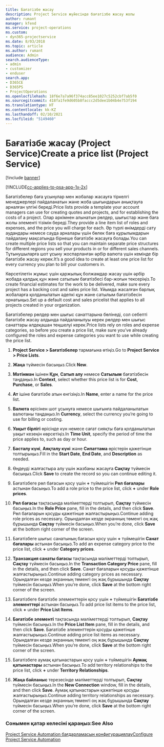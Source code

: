 ```yaml
---
title: Бағатізбе жасау
description: Project Service жүйесінде бағатізбе жасау жолы
author: rumant
manager: kfend
ms.service: project-operations
ms.custom:
- dyn365-projectservice
ms.date: 8/03/2018
ms.topic: article
ms.author: rumant
audience: Admin
search.audienceType:
- admin
- customizer
- enduser
search.app:
- D365CE
- D365PS
- ProjectOperations
ms.openlocfilehash: 18f6e7a7a96f374acc85ee1027c5252cbf7ab5f0
ms.sourcegitcommit: 418fa1fe9d605b8faccc2d5dee1b04b4e753f194
ms.translationtype: HT
ms.contentlocale: kk-KZ
ms.lasthandoff: 02/10/2021
ms.locfileid: "5149460"
---
```

# <a name="create-a-price-list-project-service"></a><span data-ttu-id="cc272-103">Бағатізбе жасау (Project Service)</span><span class="sxs-lookup"><span data-stu-id="cc272-103">Create a price list (Project Service)</span></span>

[!include [banner](../includes/psa-now-project-operations.md)]

[!INCLUDE[cc-applies-to-psa-app-1x-2x](../includes/cc-applies-to-psa-app-1x-2x.md)]

<span data-ttu-id="cc272-104">Бағатізбелер баға ұсынулар мен жобалар жасауға тіркелгі менеджерлері пайдаланатын және жоба шығындарын анықтауға арналған үлгіні береді.</span><span class="sxs-lookup"><span data-stu-id="cc272-104">Price lists provide a template your account managers can use for creating quotes and projects, and for establishing the costs of a project.</span></span> <span data-ttu-id="cc272-105">Олар әркімнен алынатын рөлдер, шығыстар және баға жолы элементі тізімін береді.</span><span class="sxs-lookup"><span data-stu-id="cc272-105">They provide a line item list of roles and expenses, and the price you will charge for each.</span></span> <span data-ttu-id="cc272-106">Әр түрлі өнімдерді сату аудандары немесе сауда арналары үшін бөлек баға құрылымдарын пайдалану мақсатында бірнеше бағатізбе жасауға болады.</span><span class="sxs-lookup"><span data-stu-id="cc272-106">You can create multiple price lists so that you can maintain separate price structures for different regions you sell your products in or for different sales channels.</span></span> <span data-ttu-id="cc272-107">Тұтынушыларға шот ұсыну жоспарланған әрбір валюта үшін кемінде бір бағатізбе жасау керек.</span><span class="sxs-lookup"><span data-stu-id="cc272-107">It’s a good idea to create at least one price list for every currency you plan to bill your customers in.</span></span>  
  
<span data-ttu-id="cc272-108">Көрсетілетін жұмыс үшін қаржылық болжамдар жасау үшін әрбір жобада қалдық құн және сатылым бағатізбесі бар-жоғын тексеріңіз.</span><span class="sxs-lookup"><span data-stu-id="cc272-108">To create financial estimates for the work to be delivered, make sure every project has a backing cost and sales price list.</span></span> <span data-ttu-id="cc272-109">Ұйымда жасалған барлық жобаларға қолданылатын әдепкі құн және сатылым бағатізбесін орнатыңыз.</span><span class="sxs-lookup"><span data-stu-id="cc272-109">Set up a default cost and sales pricelist that applies to all projects created in your organization.</span></span>  
  
<span data-ttu-id="cc272-110">Бағатізбелер рөлдер мен шығыс санаттарына бөлінеді, сол себепті бағатізбе жасау алдында пайдаланылуы керек рөлдер мен шығыс санаттары әлдеқашан теңшелуі керек.</span><span class="sxs-lookup"><span data-stu-id="cc272-110">Price lists rely on roles and expense categories, so before you create a price list, make sure you’ve already configured the roles and expense categories you want to use while creating the price list.</span></span>  
  
1.  <span data-ttu-id="cc272-111">**Project Service > Бағатізбелер** тармағына өтіңіз.</span><span class="sxs-lookup"><span data-stu-id="cc272-111">Go to **Project Service > Price Lists**.</span></span>  
  
2.  <span data-ttu-id="cc272-112">**Жаңа** түймесін басыңыз.</span><span class="sxs-lookup"><span data-stu-id="cc272-112">Click **New**.</span></span>  
  
3.  <span data-ttu-id="cc272-113">**Мәтінмән** ішінен **Құн**, **Сатып алу** немесе **Сатылым** бағатізбесін таңдаңыз.</span><span class="sxs-lookup"><span data-stu-id="cc272-113">In **Context**, select whether this price list is for **Cost**, **Purchase**, or **Sales**.</span></span>  
  
4.  <span data-ttu-id="cc272-114">**Ат** ішіне бағатізбе атын енгізіңіз.</span><span class="sxs-lookup"><span data-stu-id="cc272-114">In **Name**, enter a name for the price list.</span></span>  
  
5.  <span data-ttu-id="cc272-115">**Валюта** өрісінен шот ұсынуға немесе шығынға пайдаланылатын валютаны таңдаңыз.</span><span class="sxs-lookup"><span data-stu-id="cc272-115">In **Currency**, select the currency you’re going to use for billing or costing.</span></span>  
  
6.  <span data-ttu-id="cc272-116">**Уақыт бірлігі** өрісінде күн немесе сағат сияқты баға қолданылатын уақыт кезеңін көрсетіңіз.</span><span class="sxs-lookup"><span data-stu-id="cc272-116">In **Time Unit**, specify the period of time the price applies to, such as day or hour.</span></span>  
  
7.  <span data-ttu-id="cc272-117">**Басталу күні**, **Аяқталу күні** және **Сипаттама** өрістерін қажетінше толтырыңыз.</span><span class="sxs-lookup"><span data-stu-id="cc272-117">Fill in the **Start Date**, **End Date**, and **Description** as needed.</span></span>  
  
8.  <span data-ttu-id="cc272-118">Өңдеуді жалғастыра алу үшін жазбаны жасауға **Сақтау** түймесін басыңыз.</span><span class="sxs-lookup"><span data-stu-id="cc272-118">Click **Save** to create the record so you can continue editing it.</span></span>  
  
9. <span data-ttu-id="cc272-119">Бағатізбеге рөл бағасын қосу үшін **+** түймешігін **Рөл бағалары** астынан басыңыз.</span><span class="sxs-lookup"><span data-stu-id="cc272-119">To add a role price to the price list, click **+** under **Role prices**.</span></span>  
  
10. <span data-ttu-id="cc272-120">**Рөл бағасы** тақтасында мәліметтерді толтырып, **Сақтау** түймесін басыңыз.</span><span class="sxs-lookup"><span data-stu-id="cc272-120">In the **Role Price** pane, fill in the details, and then click **Save**.</span></span> <span data-ttu-id="cc272-121">Рөл бағаларын қосуды қажетінше жалғастырыңыз.</span><span class="sxs-lookup"><span data-stu-id="cc272-121">Continue adding role prices as necessary.</span></span> <span data-ttu-id="cc272-122">Орындалған кезде экранның төменгі оң жақ бұрышында **Сақтау** түймесін басыңыз.</span><span class="sxs-lookup"><span data-stu-id="cc272-122">When you’re done, click **Save** at the bottom right corner of the screen.</span></span>  
  
11. <span data-ttu-id="cc272-123">Бағатізбеге шығыс санатының бағасын қосу үшін **+** түймешігін **Санат бағалары** астынан басыңыз.</span><span class="sxs-lookup"><span data-stu-id="cc272-123">To add an expense category price to the price list, click **+** under **Category prices**.</span></span>  
  
12. <span data-ttu-id="cc272-124">**Транзакция санаты бағасы** тақтасында мәліметтерді толтырып, **Сақтау** түймесін басыңыз.</span><span class="sxs-lookup"><span data-stu-id="cc272-124">In the **Transaction Category Price** pane, fill in the details, and then click **Save**.</span></span> <span data-ttu-id="cc272-125">Санат бағаларын қосуды қажетінше жалғастырыңыз.</span><span class="sxs-lookup"><span data-stu-id="cc272-125">Continue adding category prices as necessary.</span></span> <span data-ttu-id="cc272-126">Орындалған кезде экранның төменгі оң жақ бұрышында **Сақтау** түймесін басыңыз.</span><span class="sxs-lookup"><span data-stu-id="cc272-126">When you’re done, click **Save** at the bottom right corner of the screen.</span></span>  
  
13. <span data-ttu-id="cc272-127">Бағатізбеге бағатізбе элементтерін қосу үшін **+** түймешігін **Бағатізбе элементтері** астынан басыңыз.</span><span class="sxs-lookup"><span data-stu-id="cc272-127">To add price list items to the price list, click **+** under **Price List Items**.</span></span>  
  
14. <span data-ttu-id="cc272-128">**Бағатізбе элементі** тақтасында мәліметтерді толтырып, **Сақтау** түймесін басыңыз.</span><span class="sxs-lookup"><span data-stu-id="cc272-128">In the **Price List Item** pane, fill in the details, and then click **Save**.</span></span> <span data-ttu-id="cc272-129">Бағатізбе элементтерін қосуды қажетінше жалғастырыңыз.</span><span class="sxs-lookup"><span data-stu-id="cc272-129">Continue adding price list items as necessary.</span></span> <span data-ttu-id="cc272-130">Орындалған кезде экранның төменгі оң жақ бұрышында **Сақтау** түймесін басыңыз.</span><span class="sxs-lookup"><span data-stu-id="cc272-130">When you’re done, click **Save** at the bottom right corner of the screen.</span></span>  
  
15. <span data-ttu-id="cc272-131">Бағатізбеге аумақ қатынастарын қосу үшін **+** түймешігін **Аумақ қатынастары** астынан басыңыз.</span><span class="sxs-lookup"><span data-stu-id="cc272-131">To add territory relationships to the price list, click **+** under **Territory Relationships**.</span></span>  
  
16. <span data-ttu-id="cc272-132">**Жаңа байланыс** терезесінде мәліметтерді толтырып, **Сақтау** түймесін басыңыз.</span><span class="sxs-lookup"><span data-stu-id="cc272-132">In the **New Connection** window, fill in the details, and then click **Save**.</span></span> <span data-ttu-id="cc272-133">Аумақ қатынастарын қажетінше қосуды жалғастырыңыз.</span><span class="sxs-lookup"><span data-stu-id="cc272-133">Continue adding territory relationships as necessary.</span></span> <span data-ttu-id="cc272-134">Орындалған кезде экранның төменгі оң жақ бұрышында **Сақтау** түймесін басыңыз.</span><span class="sxs-lookup"><span data-stu-id="cc272-134">When you’re done, click **Save** at the bottom right corner of the screen.</span></span>  
  
### <a name="see-also"></a><span data-ttu-id="cc272-135">Сонымен қатар келесіні қараңыз:</span><span class="sxs-lookup"><span data-stu-id="cc272-135">See Also</span></span>  
 [<span data-ttu-id="cc272-136">Project Service Automation бағдарламасын конфигурациялау</span><span class="sxs-lookup"><span data-stu-id="cc272-136">Configure Project Service Automation</span></span>](../psa/configure.md)
